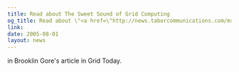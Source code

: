 ```yaml
---
title: Read about The Sweet Sound of Grid Computing
og_title: Read about \"<a href=\"http://news.taborcommunications.com/msgget.jsp?mid=453696&amp;xsl=story.xsl\">The Sweet Sound of Grid Computing</a>\"
link: 
date: 2005-08-01
layout: news
---
```


in Brooklin Gore's article in Grid Today.  
